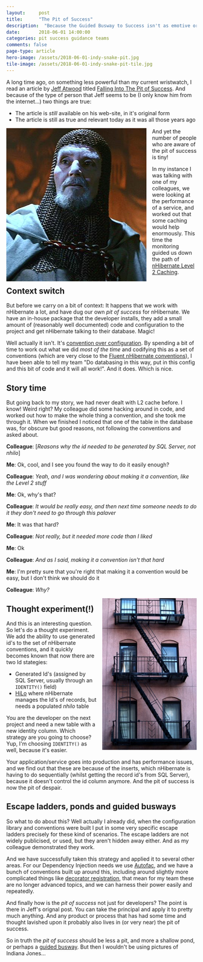 ```yaml
---
layout: 	post
title:  	"The Pit of Success"
description:  "Because the Guided Busway to Success isn't as emotive or intriguing, also it's not just for developers!"
date:   	2018-06-01 14:00:00
categories: pit success guidance teams
comments: false
page-type: article
hero-image: /assets/2018-06-01-indy-snake-pit.jpg
tile-image: /assets/2018-06-01-indy-snake-pit-tile.jpg
---
```


A long time ago, on something less powerful than my current wristwatch, I read an article by [Jeff Atwood](https://en.wikipedia.org/wiki/Jeff_Atwood) titled [
Falling Into The Pit of Success](https://blog.codinghorror.com/falling-into-the-pit-of-success/). And because of the type of person that Jeff seems to be (I only know him from the internet...) two things are true:

* The article is _still_ available on his web-site, in it's original form
* The article is still as true and relevant today as it was all those years ago

<img src="/assets/2018-06-01-grail-knight.jpg" style="float: left; margin-right: 15px;" alt="Grail Knight - Copyright Lucasfilm" />

And yet the number of people who are aware of the pit of success is tiny!

In my instance I was talking with one of my colleagues, we were looking at the performance of a service, and worked out that some caching would help enormously. This time the monitoring guided us down the path of [nHibernate Level 2 Caching](http://www.gitshah.com/2012/03/nhibernate-and-caching-part-2.html).

## Context switch

But before we carry on a bit of context: It happens that we work with nHibernate a lot, and have dug our own _pit of success_ for nHibernate. We have an in-house package that the developer installs, they add a small amount of (reasonably well documented) code and configuration to the project and get nHibernate talking to their database. Magic!

Well actually it isn't. It's [convention over configuration](https://en.wikipedia.org/wiki/Convention_over_configuration). By spending a bit of time to work out what we did _most of the time_ and codifying this as a set of conventions (which are very close to the [Fluent nHibernate conventions](https://github.com/FluentNHibernate/fluent-nhibernate/wiki/Conventions)), I have been able to tell my team "Do databasing in this way, put in this config and this bit of code and it will all work!". And it does. Which is nice.

## Story time

But going back to my story, we had never dealt with L2 cache before. I know! Weird right? My colleague did some hacking around in code, and worked out how to make the whole thing a convention, and she took me through it. When we finished I noticed that one of the table in the database was, for obscure but good reasons, not following the conventions and asked about.

**Colleague**: [_Reasons why the id needed to be generated by SQL Server, not nhilo_]

**Me**: Ok, cool, and I see you found the way to do it easily enough?

**Colleague**: _Yeah, and I was wondering about making it a convention, like the Level 2 stuff_

**Me**: Ok, why's that?

**Colleague**: _It would be really easy, and then next time someone needs to do it they don't need to go through this palaver_

**Me**: It was that hard?

**Colleague**: _Not really, but it needed more code than I liked_

**Me**: Ok

**Colleague**: _And as I said, making it a convention isn't that hard_

**Me**: I'm pretty sure that you're right that making it a convention would be easy, but I don't think we should do it

**Colleague**: _Why?_

<img src="/assets/2018-06-01-escape-ladder.jpg" style="float: right; margin-left: 15px;" alt="© Can Stock Photo / corachaos" />

## Thought experiment(!)

And this is an interesting question. So let's do a thought experiment. We add the ability to use generated id's to the set of nHibernate conventions, and it quickly becomes known that now there are two Id stategies:

* Generated Id's (assigned by SQL Server, usually through an `IDENTITY()` field)
* [HiLo](https://stackoverflow.com/questions/2738671/explanation-of-nhibernate-hilo) where nHibernate manages the Id's of records, but needs a populated _nhilo_ table

You are the developer on the next project and need a new table with a new identity column. Which strategy are you going to choose? Yup, I'm choosing `IDENTITY()` as well, because it's easier.

Your application/service goes into production and has performance issues, and we find out that these are because of the inserts, which nHibernate is having to do sequentially (whilst getting the record id's from SQL Server), because it doesn't control the id column anymore. And the pit of success is now the pit of despair.

## Escape ladders, ponds and guided busways

So what to do about this? Well actually I already did, when the configuration library and conventions were built I put in some very specific escape ladders precisely for these kind of scenarios. The escape ladders are not widely publicised, or used, but they aren't hidden away either. And as my colleague demonstrated they work.

And we have successfully taken this strategy and applied it to several other areas. For our Dependency Injection needs we use [Autofac](https://autofac.org/), and we have a bunch of conventions built up around this, including around slightly more complicated things like [decorator registration](http://autofaccn.readthedocs.io/en/latest/advanced/adapters-decorators.html), that mean for my team these are no longer advanced topics, and we can harness their power easily and repeatedly.

And finally how is the _pit of success_ not just for developers? The point is there in Jeff's orignal post. You can take the principal and apply it to pretty much anything. And any product or process that has had some time and thought lavished upon it probably also lives in (or very near) the pit of success.

So in truth the _pit of success_ should be less a pit, and more a shallow pond, or perhaps a [guided busway](https://youtu.be/10UY3WC4nDY). But then I wouldn't be using pictures of Indiana Jones...
